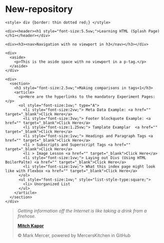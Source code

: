 # New-repository
<!DOCTYPE html>
<html lang="en" dir="ltr">

  <head>
    <meta charset="utf-8">
    <title>Learning HTML</title>
    <meta name="author" content="Mark Mercer">
    <meta name="description" content="Learning HTML"> <!--Webpage Description -->
    <meta name="keywords" content="Learning, Tag, HTML, Layout">
    <meta name="viewport" content="width=device-width, initial-scale=1.0">

    <style> div {border: thin dotted red;} </style>

  </head>

  <body>

    <div><header><h1 style="font-size:5.5vw;">Learning HTML (Splash Page)</h1></header></div>

    <div><h3><nav>Navigation with no viewport in h3</nav></h3></div>

    <div>
      <aside>
        <p>This is the aside space with no viewport in a p-tag.</p>
      </aside>
    </div>

    <div>
      <section>
        <h3 style="font-size:2.5vw;">Making comparisons in tags<1</h3>
        <article>
          <p>Here are the hyperlinks to the mandatory Experiment Pages: </p>
          <ol style="font-size:1vw;" type="A">
            <li style="font-size:2vw;"> Meta Data Example: <a href="" target="_blank">Click Here</a>
            <li style="font-size:3vw;"> Footer blockquote Example: <a href="" target="_blank">Click Here</a>
            <li style="font-size:1.25vw;"> Tamplate Examplar  <a href="" target="_blank">Click Here</a>
            <li style="font-size:1vw;"> Headings and Paragraph Tags <a href="" target="_blank">Click Here</a>
            <li > Subscripts and Superscript Tags <a href="" target="_blank">Click Here</a>
            <li > Image Lesson <a href="" target="_blank">Click Here</a>
            <li style="font-size:1vw;"> Laying out Divs (Using HTML BoilerPalte) <a href="" target="_blank">Click Here</a>
            <li style="font-size:1vw;"> What this index page might look like with Flexbox <a href="" target="_blank">Click Here</a>
          </ol>
          <ul style="font-size:1vw;" style="list-style-type:square;">
            <li> Unorganized List
          </ul>
        </article>
      </section>
    </div>

  </body>

  <footer>
    <!-- Date Accessed: 20210916-->
    <blockquote cite="https://www.brainyquote.com/quotes/mitchell_kapor_163583">
      <p><em>Getting information off the Internet is like taking a drink from a firehose.</em></p>
      <p>
        <strong>
          <a href="https://www.brainyquote.com/quotes/mitchell_kapor_163583" target="_blank">
            Mitch Kapor
          </a>
        </strong>
      </p>
    <p>&copy Mark Mercer, powered by MercersKitchen in GitHub</p>
  </footer>

</html>
